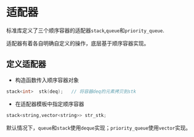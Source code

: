 # 适配器

标准库定义了三个顺序容器的适配器`stack`,`queue`和`priority_queue`.

适配器有着各自明确自定义的操作，底层基于顺序容器实现。

## 定义适配器

- 构造函数传入顺序容器对象

```c++ 
stack<int>  stk(deq);   // 将容器deq的元素拷贝到stk

```

- 在适配器模板中指定顺序容器

```c++
stack<string,vector<string>> str_stk;
```

默认情况下，`queue`和`stack`使用`deque`实现；`priority_queue`使用`vector`实现。

